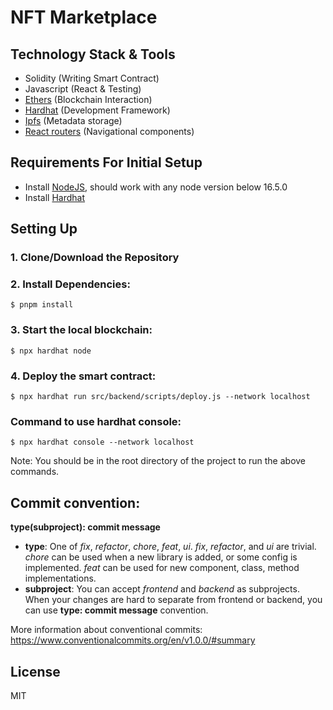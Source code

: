 # NFT Marketplace

## Technology Stack & Tools

- Solidity (Writing Smart Contract)
- Javascript (React & Testing)
- [Ethers](https://docs.ethers.io/v5/) (Blockchain Interaction)
- [Hardhat](https://hardhat.org/) (Development Framework)
- [Ipfs](https://ipfs.io/) (Metadata storage)
- [React routers](https://v5.reactrouter.com/) (Navigational components)

## Requirements For Initial Setup
- Install [NodeJS](https://nodejs.org/en/), should work with any node version below 16.5.0
- Install [Hardhat](https://hardhat.org/)

## Setting Up
### 1. Clone/Download the Repository

### 2. Install Dependencies:
```
$ pnpm install
```

### 3. Start the local blockchain:
```
$ npx hardhat node
```

### 4. Deploy the smart contract:
```
$ npx hardhat run src/backend/scripts/deploy.js --network localhost
```

### Command to use hardhat console:
```
$ npx hardhat console --network localhost
```

Note: You should be in the root directory of the project to run the above commands.

## Commit convention:
**type(subproject): commit message**
- **type**: One of *fix*, *refactor*, *chore*, *feat*, *ui*. *fix*, *refactor*, and *ui* are trivial. *chore* can be used when a new library is added, or some config is implemented. *feat* can be used for new component, class, method implementations.
- **subproject**: You can accept *frontend* and *backend* as subprojects. When your changes are hard to separate from frontend or backend, you can use **type: commit message** convention.

More information about conventional commits: https://www.conventionalcommits.org/en/v1.0.0/#summary


License
----
MIT
